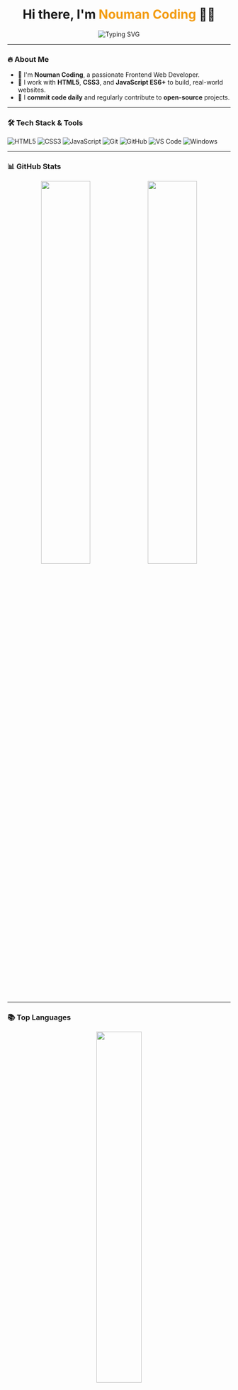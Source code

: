 <h1 align="center">
  Hi there, I'm <span style="color:#f39c12;">Nouman Coding</span> 👨‍💻
</h1>

<p align="center">
  <img src="https://readme-typing-svg.demolab.com?font=Fira+Code&size=24&pause=1000&center=true&width=450&lines=Frontend+Web+Developer;JavaScript+%7C+HTML5+%7C+CSS3;Clean+Code+%7C+Live+Projects+%7C+Daily+Practice" alt="Typing SVG" />
</p>

---

### 🔥 About Me
- 💼 I'm **Nouman Coding**, a passionate Frontend Web Developer.
- 🔧 I work with **HTML5**, **CSS3**, and **JavaScript ES6+** to build, real-world websites.
- 📅 I **commit code daily** and regularly contribute to **open-source** projects.
---

### 🛠️ Tech Stack & Tools
![HTML5](https://img.shields.io/badge/-HTML5-E34F26?style=for-the-badge&logo=html5&logoColor=fff)
![CSS3](https://img.shields.io/badge/-CSS3-1572B6?style=for-the-badge&logo=css3&logoColor=fff)
![JavaScript](https://img.shields.io/badge/-JavaScript-F7DF1E?style=for-the-badge&logo=javascript&logoColor=000)
![Git](https://img.shields.io/badge/-Git-F05032?style=for-the-badge&logo=git&logoColor=fff)
![GitHub](https://img.shields.io/badge/-GitHub-181717?style=for-the-badge&logo=github&logoColor=fff)
![VS Code](https://img.shields.io/badge/-VSCode-007ACC?style=for-the-badge&logo=visual-studio-code&logoColor=fff)
![Windows](https://img.shields.io/badge/-Windows-0078D6?style=for-the-badge&logo=windows&logoColor=fff)

---

### 📊 GitHub Stats

<p align="center">
  <img src="https://github-readme-stats.vercel.app/api?username=Noumancoding&show_icons=true&theme=github_dark&hide_border=true" width="47%" />
  <img src="https://streak-stats.demolab.com/?user=Noumancoding&theme=github-dark&hide_border=true" width="47%" />
</p>

---

### 📚 Top Languages

<p align="center">
  <img src="https://github-readme-stats.vercel.app/api/top-langs/?username=Noumancoding&layout=compact&theme=github_dark&hide_border=true" width="45%">
</p>

---

### 🐍 Contributions Graph

<div align="center">
  <h2>🐍 My Contributions 🐍</h2>

  ![Snake animation](https://github.com/Noumancoding/Noumancoding/blob/output/github-snake-dark.svg)

</div>

---

### 📫 Connect With Me

- 📧 Email: [noumanali.coding@gmail.com](mailto:noumanali.coding@gmail.com)
- 🔗 GitHub: [@Noumancoding](https://github.com/Noumancoding)

---

<p align="center">
  <img src="https://komarev.com/ghpvc/?username=Noumancoding&label=Profile+Views&color=0e75b6&style=flat" alt="Noumancoding" />
</p>
